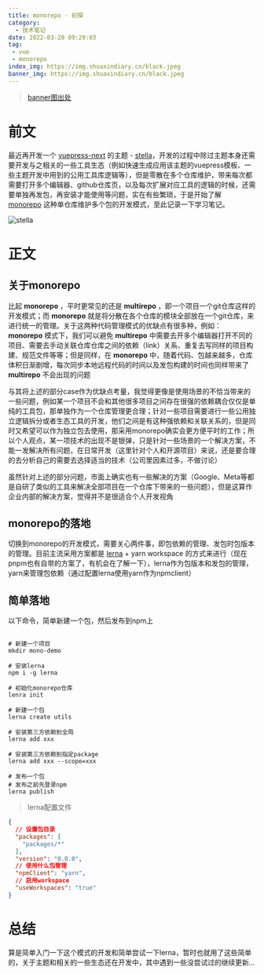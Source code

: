 ```yaml
---
title: monorepo - 初探
category:
  - 技术笔记
date: 2022-03-20 09:29:03
tag:
 - vue
 - monorepo
index_img: https://img.shuaxindiary.cn/black.jpeg
banner_img: https://img.shuaxindiary.cn/black.jpeg
---
```


> [banner图出处](https://weibo.com/u/1908957877?topnav=1&wvr=6&topsug=1)

# 前文

最近再开发一个 [vuepress-next](https://v2.vuepress.vuejs.org/) 的主题 - [stella](https://github.com/SHUAXINDIARY/vuepress-theme-stella)，开发的过程中除过主题本身还需要开发与之相关的一些工具生态（例如快速生成应用该主题的vuepress模板、一些主题开发中用到的公用工具库逻辑等），但是零散在多个仓库维护，带来每次都需要打开多个编辑器、github仓库页，以及每次扩展对应工具的逻辑的时候，还需要单独再发包，再安装才能使用等问题，实在有些繁琐，于是开始了解 [monorepo](https://en.wikipedia.org/wiki/Monorepo) 这种单仓库维护多个包的开发模式，至此记录一下学习笔记。

![stella](https://img.shuaxindiary.cn/1647741458691.png)

# 正文

## 关于monorepo

比起 **monorepo** ，平时更常见的还是 **multirepo** ，即一个项目一个git仓库这样的开发模式；而 **monorepo** 就是将分散在各个仓库的模块全部放在一个git仓库，来进行统一的管理。关于这两种代码管理模式的优缺点有很多种，例如： **monorepo** 模式下，我们可以避免 **multirepo** 中需要去开多个编辑器打开不同的项目、需要去手动关联仓库仓库之间的依赖（link）关系、重复去写同样的项目构建、规范文件等等；但是同样，在 **monorepo** 中，随着代码、包越来越多，仓库体积日渐剧增，每次同步本地远程代码的时间以及发包构建的时间也同样带来了 **multirepo** 不会出现的问题

与其将上述的部分case作为优缺点考量，我觉得更像是使用场景的不恰当带来的一些问题，例如某一个项目不会和其他很多项目之间存在很强的依赖耦合仅仅是单纯的工具包，那单独作为一个仓库管理更合理；针对一些项目需要进行一些公用独立逻辑拆分或者生态工具的开发，他们之间是有这种强依赖和关联关系的，但是同时又希望可以作为独立包去使用，那采用monorepo确实会更方便平时的工作；所以个人观点，某一项技术的出现不是银弹，只是针对一些场景的一个解决方案，不能一发解决所有问题，在日常开发（这里针对个人和开源项目）来说，还是要合理的去分析自己的需要去选择适当的技术（公司里因素过多，不做讨论）

虽然针对上述的部分问题，市面上确实也有一些解决的方案（Google、Meta等都是自研了类似的工具来解决全部项目在一个仓库下带来的一些问题），但是这算作企业内部的解决方案，觉得并不是很适合个人开发视角

## monorepo的落地

切换到monorepo的开发模式，需要关心两件事，即包依赖的管理、发包时包版本的管理。目前主流采用方案都是 [lerna](https://github.com/lerna/lerna) + yarn workspace 的方式来进行（现在pnpm也有自带的方案了，有机会在了解一下），lerna作为包版本和发包的管理，yarn来管理包依赖（通过配置lerna使用yarn作为npmclient）

## 简单落地

以下命令，简单新建一个包，然后发布到npm上

```shell

# 新建一个项目
mkdir mono-demo

# 安装lerna
npm i -g lerna

# 初始化monorepo仓库
lenra init

# 新建一个包
lerna create utils

# 安装第三方依赖到全局
lerna add xxx

# 安装第三方依赖到指定package
lerna add xxx --scope=xxx

# 发布一个包
# 发布之前先登录npm
lerna publish

```

> lerna配置文件

```json
{
  // 设置包目录
  "packages": [
    "packages/*"
  ],
  "version": "0.0.0",
  // 使用什么包管理
  "npmClient": "yarn",
  // 启用workspace
  "useWorkspaces": "true"
}
```

# 总结

算是简单入门一下这个模式的开发和简单尝试一下lerna，暂时也就用了这些简单的，关于主题和相关的一些生态还在开发中，其中遇到一些没尝试过的继续更新...


